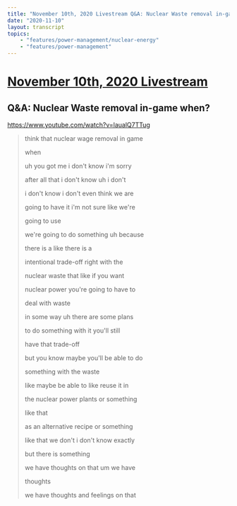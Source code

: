 ```yaml
---
title: "November 10th, 2020 Livestream Q&A: Nuclear Waste removal in-game when?"
date: "2020-11-10"
layout: transcript
topics:
    - "features/power-management/nuclear-energy"
    - "features/power-management"
---
```

# [November 10th, 2020 Livestream](../2020-11-10.md)
## Q&A: Nuclear Waste removal in-game when?
https://www.youtube.com/watch?v=laualQ7TTug
> think that nuclear wage removal in game
> 
> when
> 
> uh you got me i don't know i'm sorry
> 
> after all that i don't know uh i don't
> 
> i don't know i don't even think we are
> 
> going to have it i'm not sure like we're
> 
> going to use
> 
> we're going to do something uh because
> 
> there is a like there is a
> 
> intentional trade-off right with the
> 
> nuclear waste that like if you want
> 
> nuclear power you're going to have to
> 
> deal with waste
> 
> in some way uh there are some plans
> 
> to do something with it you'll still
> 
> have that trade-off
> 
> but you know maybe you'll be able to do
> 
> something with the waste
> 
> like maybe be able to like reuse it in
> 
> the nuclear power plants or something
> 
> like that
> 
> as an alternative recipe or something
> 
> like that we don't i don't know exactly
> 
> but there is something
> 
> we have thoughts on that um we have
> 
> thoughts
> 
> we have thoughts and feelings on that
> 
